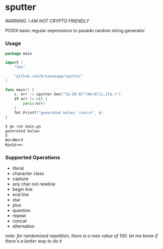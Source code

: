 # sputter

_WARNING: I AM NOT CRYPTO FRIENDLY_

POSIX basic regular expressions to psuedo random string generator

### Usage
```go
package main

import (
	"fmt"

	"github.com/brianasapp/sputter"
)

func main() {
	s, err := sputter.Gen("[A-Z0-9]^(Word){1,3}$.+")
	if err != nil {
		panic(err)
	}
	fmt.Printf("generated below: \n%s\n", s)
}
```

```bash
$ go run main.go
generated below:
5
WordWord
Њѯѹկ¢↔≡♲
```



### Supported Operations
 * literal
 * character class
 * capture
 * any char not newline
 * begin line
 * end line
 * star
 * plus
 * question
 * repeat
 * concat
 * alternation

_note: for randomized repetition, there is a max value of 100. let me know if there's a better way to do it_
